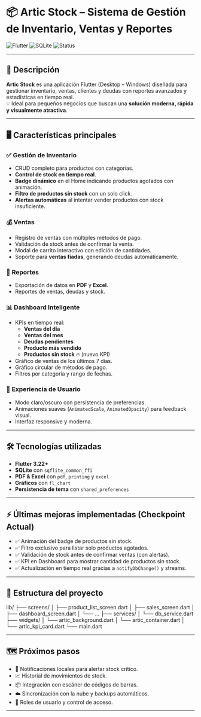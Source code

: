 # 📦 Artic Stock – Sistema de Gestión de Inventario, Ventas y Reportes  

![Flutter](https://img.shields.io/badge/Flutter-3.22+-blue?logo=flutter)
![SQLite](https://img.shields.io/badge/SQLite-Integrado-orange?logo=sqlite)
![Status](https://img.shields.io/badge/Status-En%20Desarrollo-brightgreen)

---

## 🚀 **Descripción**

**Artic Stock** es una aplicación Flutter (Desktop – Windows) diseñada para gestionar inventario, ventas, clientes y deudas con reportes avanzados y estadísticas en tiempo real.  
💡 Ideal para pequeños negocios que buscan una **solución moderna, rápida y visualmente atractiva**.

---

## 🖥️ **Características principales**

### ✅ **Gestión de Inventario**
- CRUD completo para productos con categorías.
- **Control de stock en tiempo real**.
- **Badge dinámico** en el Home indicando productos agotados con animación.
- **Filtro de productos sin stock** con un solo click.
- **Alertas automáticas** al intentar vender productos con stock insuficiente.

### 💰 **Ventas**
- Registro de ventas con múltiples métodos de pago.
- Validación de stock antes de confirmar la venta.
- Modal de carrito interactivo con edición de cantidades.
- Soporte para **ventas fiadas**, generando deudas automáticamente.

### 📄 **Reportes**
- Exportación de datos en **PDF** y **Excel**.
- Reportes de ventas, deudas y stock.

### 📊 **Dashboard Inteligente**
- KPIs en tiempo real:
  - **Ventas del día**
  - **Ventas del mes**
  - **Deudas pendientes**
  - **Producto más vendido**
  - **Productos sin stock** 🔥 (nuevo KPI)
- Gráfico de ventas de los últimos 7 días.
- Gráfico circular de métodos de pago.
- Filtros por categoría y rango de fechas.

### 🌙 **Experiencia de Usuario**
- Modo claro/oscuro con persistencia de preferencias.
- Animaciones suaves (`AnimatedScale`, `AnimatedOpacity`) para feedback visual.
- Interfaz responsive y moderna.

---

## 🛠️ **Tecnologías utilizadas**

- **Flutter 3.22+**
- **SQLite** con `sqflite_common_ffi`
- **PDF & Excel** con `pdf`, `printing` y `excel`
- **Gráficos** con `fl_chart`
- **Persistencia de tema** con `shared_preferences`

---

## ⚡ **Últimas mejoras implementadas (Checkpoint Actual)**  
- ✅ Animación del badge de productos sin stock.  
- ✅ Filtro exclusivo para listar solo productos agotados.  
- ✅ Validación de stock antes de confirmar ventas (con alertas).  
- ✅ KPI en Dashboard para mostrar cantidad de productos sin stock.  
- ✅ Actualización en tiempo real gracias a `notifyDbChange()` y streams.  

---

## 📂 **Estructura del proyecto**
lib/
├── screens/
│ ├── product_list_screen.dart
│ ├── sales_screen.dart
│ ├── dashboard_screen.dart
│ └── ...
├── services/
│ └── db_service.dart
├── widgets/
│ └── artic_background.dart
│ └── artic_container.dart
│ └── artic_kpi_card.dart
└── main.dart

---

## 🗺️ **Próximos pasos**
- 🔔 Notificaciones locales para alertar stock crítico.
- 📈 Historial de movimientos de stock.
- 📦 Integración con escáner de códigos de barras.
- ☁️ Sincronización con la nube y backups automáticos.
- 👥 Roles de usuario y control de acceso.

---
